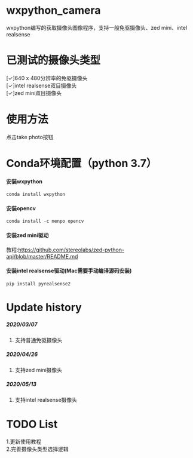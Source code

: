 # wxpython_camera
wxpython编写的获取摄像头图像程序，支持一般免驱摄像头、zed mini、intel realsense

# 已测试的摄像头类型
[✓]640 x 480分辨率的免驱摄像头<br>
[✓]intel realsense双目摄像头<br>
[✓]zed mini双目摄像头<br>

# 使用方法
点击take photo按钮

# Conda环境配置（python 3.7）
#### 安装wxpython
```shell
conda install wxpython
```
#### 安装opencv
```
conda install -c menpo opencv
``` 
#### 安装zed mini驱动
教程:https://github.com/stereolabs/zed-python-api/blob/master/README.md

#### 安装intel realsense驱动(Mac需要手动编译源码安装)
```shell
pip install pyrealsense2
```
# Update history
##### 2020/03/07
1. 支持普通免驱摄像头

##### 2020/04/26
1. 支持zed mini摄像头

##### 2020/05/13
1. 支持intel realsense摄像头

# TODO List
1.更新使用教程<br>
2.完善摄像头类型选择逻辑

